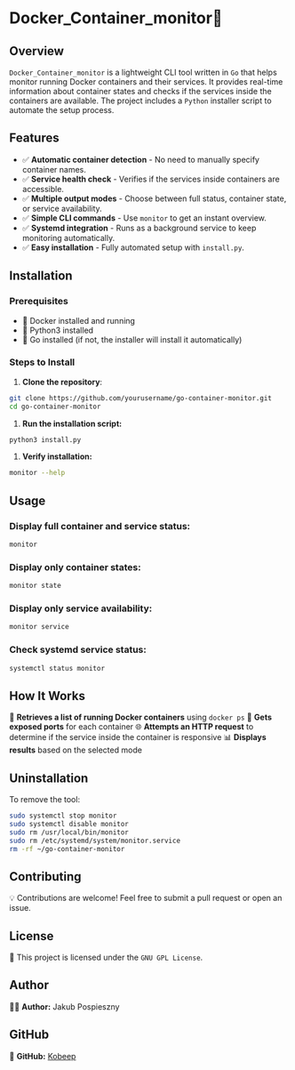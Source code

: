 # Docker_Container_monitor🚀

## Overview

`Docker_Container_monitor` is a lightweight CLI tool written in `Go` that helps monitor running Docker containers and their services. It provides real-time information about container states and checks if the services inside the containers are available. The project includes a `Python` installer script to automate the setup process.

## Features

- ✅ **Automatic container detection** - No need to manually specify container names.
- ✅ **Service health check** - Verifies if the services inside containers are accessible.
- ✅ **Multiple output modes** - Choose between full status, container state, or service availability.
- ✅ **Simple CLI commands** - Use `monitor` to get an instant overview.
- ✅ **Systemd integration** - Runs as a background service to keep monitoring automatically.
- ✅ **Easy installation** - Fully automated setup with `install.py`.

## Installation

### Prerequisites

- 🐳 Docker installed and running
- 🐍 Python3 installed
- 🦫 Go installed (if not, the installer will install it automatically)

### Steps to Install

1. **Clone the repository**:

```sh
git clone https://github.com/yourusername/go-container-monitor.git
cd go-container-monitor
```

1. **Run the installation script:**

```sh
python3 install.py
```

1. **Verify installation:**

```sh
monitor --help
```

## Usage
### Display full container and service status:

```sh
monitor
```

### Display only container states:

```sh
monitor state
```

### Display only service availability:

```sh
monitor service
```

### Check systemd service status:

```sh
systemctl status monitor
```
## How It Works

🚀 **Retrieves a list of running Docker containers** using `docker ps`
🔌 **Gets exposed ports** for each container
🌐 **Attempts an HTTP request** to determine if the service inside the container is responsive
📊 **Displays results** based on the selected mode

## Uninstallation

To remove the tool:
```sh
sudo systemctl stop monitor
sudo systemctl disable monitor
sudo rm /usr/local/bin/monitor
sudo rm /etc/systemd/system/monitor.service
rm -rf ~/go-container-monitor
```
## Contributing

💡 Contributions are welcome! Feel free to submit a pull request or open an issue.

## License

📜 This project is licensed under the `GNU GPL License`.

## Author

👨‍💻 **Author:** Jakub Pospieszny

## GitHub

📌 **GitHub:** [Kobeep](https://github.com/Kobeep)
